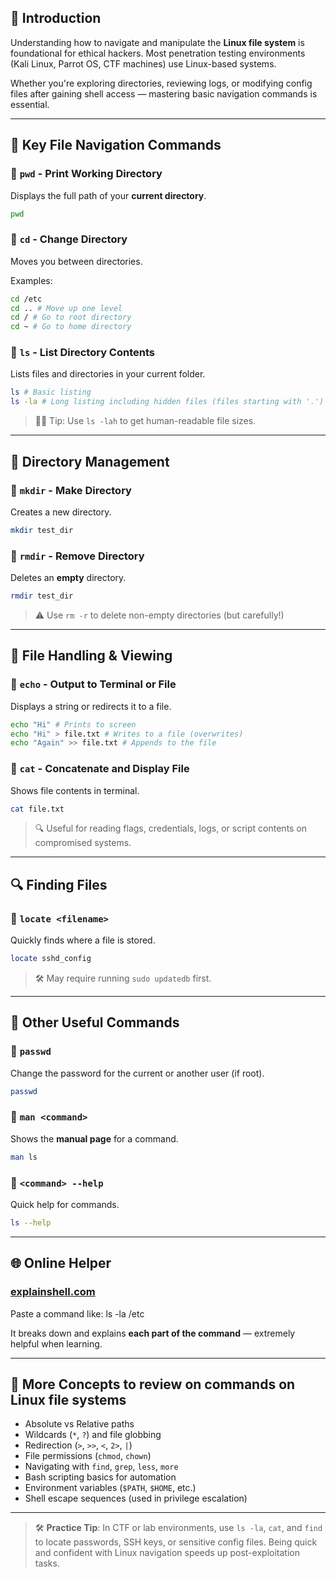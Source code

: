 ## 📘 Introduction

Understanding how to navigate and manipulate the **Linux file system** is foundational for ethical hackers. Most penetration testing environments (Kali Linux, Parrot OS, CTF machines) use Linux-based systems.

Whether you're exploring directories, reviewing logs, or modifying config files after gaining shell access — mastering basic navigation commands is essential.

---

## 🧭 Key File Navigation Commands

### 🔹 `pwd` - Print Working Directory
Displays the full path of your **current directory**.
```bash
pwd
```

### 🔹 `cd` - Change Directory
Moves you between directories.

Examples:
```bash
cd /etc
cd .. # Move up one level
cd / # Go to root directory
cd ~ # Go to home directory
```

### 🔹 `ls` - List Directory Contents
Lists files and directories in your current folder.
```bash
ls # Basic listing
ls -la # Long listing including hidden files (files starting with '.')
```

> 🧑‍💻 Tip: Use `ls -lah` to get human-readable file sizes.

---

## 📂 Directory Management

### 🔹 `mkdir` - Make Directory
Creates a new directory.
```bash
mkdir test_dir
```

### 🔹 `rmdir` - Remove Directory
Deletes an **empty** directory.
```bash
rmdir test_dir
```

> ⚠️ Use `rm -r` to delete non-empty directories (but carefully!)

---

## 📝 File Handling & Viewing

### 🔹 `echo` - Output to Terminal or File
Displays a string or redirects it to a file.
```bash
echo "Hi" # Prints to screen
echo "Hi" > file.txt # Writes to a file (overwrites)
echo "Again" >> file.txt # Appends to the file
```

### 🔹 `cat` - Concatenate and Display File
Shows file contents in terminal.
```bash
cat file.txt
```

> 🔍 Useful for reading flags, credentials, logs, or script contents on compromised systems.

---

## 🔍 Finding Files

### 🔹 `locate <filename>`
Quickly finds where a file is stored.
```bash
locate sshd_config
```

> 🛠️ May require running `sudo updatedb` first.

---

## 🔐 Other Useful Commands

### 🔹 `passwd`
Change the password for the current or another user (if root).
```bash
passwd
```

### 🔹 `man <command>`
Shows the **manual page** for a command.
```bash
man ls
```

### 🔹 `<command> --help`
Quick help for commands.
```bash
ls --help
```

---

## 🌐 Online Helper

### [explainshell.com](https://explainshell.com/)
Paste a command like:
ls -la /etc

It breaks down and explains **each part of the command** — extremely helpful when learning.

---

## 🧠 More Concepts to review on commands on Linux file systems 

- Absolute vs Relative paths
- Wildcards (`*`, `?`) and file globbing
- Redirection (`>`, `>>`, `<`, `2>`, `|`)
- File permissions (`chmod`, `chown`)
- Navigating with `find`, `grep`, `less`, `more`
- Bash scripting basics for automation
- Environment variables (`$PATH`, `$HOME`, etc.)
- Shell escape sequences (used in privilege escalation)

---

> 🛠️ **Practice Tip**: In CTF or lab environments, use `ls -la`, `cat`, and `find` to locate passwords, SSH keys, or sensitive config files. Being quick and confident with Linux navigation speeds up post-exploitation tasks.
